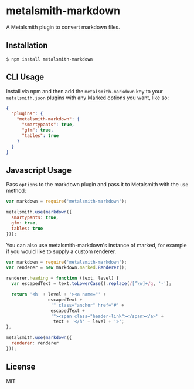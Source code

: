 
# metalsmith-markdown

  A Metalsmith plugin to convert markdown files.

## Installation

    $ npm install metalsmith-markdown

## CLI Usage

  Install via npm and then add the `metalsmith-markdown` key to your `metalsmith.json` plugins with any [Marked](https://github.com/chjj/marked) options you want, like so:

```json
{
  "plugins": {
    "metalsmith-markdown": {
      "smartypants": true,
      "gfm": true,
      "tables": true
    }
  }
}
```

## Javascript Usage

  Pass `options` to the markdown plugin and pass it to Metalsmith with the `use` method:

```js
var markdown = require('metalsmith-markdown');

metalsmith.use(markdown({
  smartypants: true,
  gfm: true,
  tables: true
}));
```

  You can also use metalsmith-markdown's instance of marked, for example if you would like to supply a custom renderer.

```js
var markdown = require('metalsmith-markdown');
var renderer = new markdown.marked.Renderer();

renderer.heading = function (text, level) {
  var escapedText = text.toLowerCase().replace(/[^\w]+/g, '-');

  return '<h' + level + '><a name="' +
                escapedText +
                 '" class="anchor" href="#' +
                 escapedText +
                 '"><span class="header-link"></span></a>' +
                  text + '</h' + level + '>';
},

metalsmith.use(markdown({
  renderer: renderer
}));
```

## License

  MIT